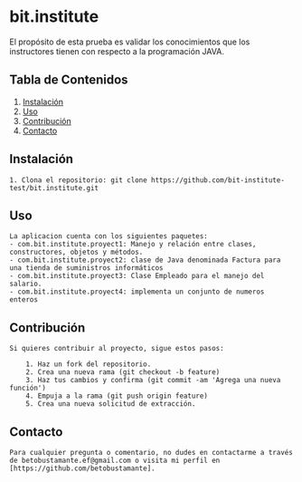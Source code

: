# bit.institute

El propósito de esta prueba es validar los conocimientos que los instructores tienen con respecto a la programación JAVA. 

## Tabla de Contenidos

1. [Instalación](#instalación)
2. [Uso](#uso)
3. [Contribución](#contribución)
4. [Contacto](#contacto)

## Instalación

    1. Clona el repositorio: git clone https://github.com/bit-institute-test/bit.institute.git

## Uso
    La aplicacion cuenta con los siguientes paquetes:
    - com.bit.institute.proyect1: Manejo y relación entre clases, constructores, objetos y métodos.
    - com.bit.institute.proyect2: clase de Java denominada Factura para una tienda de suministros informáticos
    - com.bit.institute.proyect3: Clase Empleado para el manejo del salario.
    - com.bit.institute.proyect4: implementa un conjunto de numeros enteros

## Contribución
    Si quieres contribuir al proyecto, sigue estos pasos:

        1. Haz un fork del repositorio.
        2. Crea una nueva rama (git checkout -b feature)
        3. Haz tus cambios y confirma (git commit -am 'Agrega una nueva función')
        4. Empuja a la rama (git push origin feature)
        5. Crea una nueva solicitud de extracción.

## Contacto
    Para cualquier pregunta o comentario, no dudes en contactarme a través de betobustamante.ef@gmail.com o visita mi perfil en 
    [https://github.com/betobustamante].


